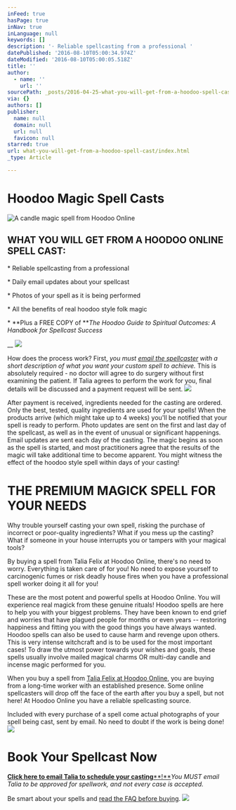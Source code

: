 ```yaml
---
inFeed: true
hasPage: true
inNav: true
inLanguage: null
keywords: []
description: '· Reliable spellcasting from a professional '
datePublished: '2016-08-10T05:00:34.974Z'
dateModified: '2016-08-10T05:00:05.518Z'
title: ''
author:
  - name: ''
    url: ''
sourcePath: _posts/2016-04-25-what-you-will-get-from-a-hoodoo-spell-cast.md
via: {}
authors: []
publisher:
  name: null
  domain: null
  url: null
  favicon: null
starred: true
url: what-you-will-get-from-a-hoodoo-spell-cast/index.html
_type: Article

---
```

# Hoodoo Magic Spell Casts
![A candle magic spell from Hoodoo Online](https://the-grid-user-content.s3-us-west-2.amazonaws.com/cf46cfa8-93b8-4684-a0bb-b60568632973.jpg)

## WHAT YOU WILL GET FROM A HOODOO ONLINE SPELL CAST:

\* Reliable spellcasting from a professional 

\* Daily email updates about your spellcast 

\* Photos of your spell as it is being performed 

\* All the benefits of real hoodoo style folk magic 

\* **Plus a FREE COPY of **_The Hoodoo Guide to Spiritual Outcomes: A Handbook for Spellcast Success_

__
![](https://s3-us-west-2.amazonaws.com/the-grid-img/p/eedcada53898237104f47b8417fcdf00f7899a27.jpg)

How does the process work? First, _you must [email the spellcaster][0] with a short description of what you want your custom spell to achieve._ This is absolutely required - no doctor will agree to do surgery without first examining the patient. If Talia agrees to perform the work for you, final details will be discussed and a payment request will be sent. ![](https://the-grid-user-content.s3-us-west-2.amazonaws.com/4979c3fa-e17d-4168-92ae-2f663c57e15b.jpg)

After payment is received, ingredients needed for the casting are ordered. Only the best, tested, quality ingredients are used for your spells! When the products arrive (which might take up to 4 weeks) you'll be notified that your spell is ready to perform. Photo updates are sent on the first and last day of the spellcast, as well as in the event of unusual or significant happenings. Email updates are sent each day of the casting. The magic begins as soon as the spell is started, and most practitioners agree that the results of the magic will take additional time to become apparent. You might witness the effect of the hoodoo style spell within days of your casting!

# THE PREMIUM MAGICK SPELL FOR YOUR NEEDS

Why trouble yourself casting your own spell, risking the purchase of incorrect or poor-quality ingredients? What if you mess up the casting? What if someone in your house interrupts you or tampers with your magical tools? 

By buying a spell from Talia Felix at Hoodoo Online, there's no need to worry. Everything is taken care of for you! No need to expose yourself to carcinogenic fumes or risk deadly house fires when you have a professional spell worker doing it all for you!

These are the most potent and powerful spells at Hoodoo Online. You will experience real magick from these genuine rituals! Hoodoo spells are here to help you with your biggest problems. They have been known to end grief and worries that have plagued people for months or even years -- restoring happiness and fitting you with the good things you have always wanted. Hoodoo spells can also be used to cause harm and revenge upon others. This is very intense witchcraft and is to be used for the most important cases! To draw the utmost power towards your wishes and goals, these spells usually involve mailed magical charms OR multi-day candle and incense magic performed for you.

When you buy a spell from [Talia Felix at Hoodoo Online][0], you are buying from a long-time worker with an established presence. Some online spellcasters will drop off the face of the earth after you buy a spell, but not here! At Hoodoo Online you have a reliable spellcasting source.

Included with every purchase of a spell come actual photographs of your spell being cast, sent by email. No need to doubt if the work is being done!
![](https://the-grid-user-content.s3-us-west-2.amazonaws.com/d9ccba23-65d3-4711-a039-e44c4c8c1c17.jpg)

# Book Your Spellcast Now

[**Click here to email Talia to schedule your casting****!**][1]_You MUST email Talia to be approved for spellwork, and not every case is accepted._

Be smart about your spells and [read the FAQ before buying][2].
![](https://the-grid-user-content.s3-us-west-2.amazonaws.com/335dca2d-fe7a-4818-a5c7-0ddd25522c0f.jpg)

[0]: http://hoodoo-online.com/your-spell-caster/
[1]: mailto:taliastarot@gmail.com
[2]: https://thegrid.ai/hoodoo-online/frequently-asked-questions-faq/